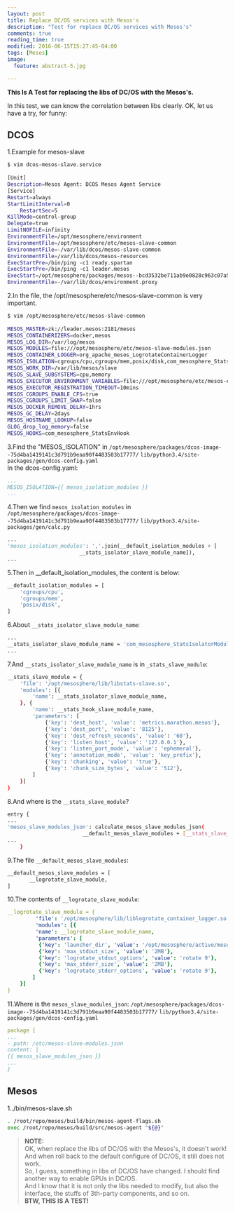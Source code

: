 ```yaml
---
layout: post
title: Replace DC/OS services with Mesos's
description: "Test for replace DC/OS services with Mesos's"
comments: true
reading_time: true
modified: 2016-06-15T15:27:45-04:00
tags: [Mesos]
image:
  feature: abstract-5.jpg

---
```



**This Is A Test for replacing the libs of DC/OS with the Mesos's.**  


In this test, we can know the correlation between libs clearly. OK, let us have a try, for funny:  

## DCOS ##

1.Example for mesos-slave  

```bash
$ vim dcos-mesos-slave.service  
					
[Unit]
Description=Mesos Agent: DCOS Mesos Agent Service   
[Service]
Restart=always
StartLimitInterval=0
	RestartSec=5
KillMode=control-group
Delegate=true
LimitNOFILE=infinity
EnvironmentFile=/opt/mesosphere/environment
EnvironmentFile=/opt/mesosphere/etc/mesos-slave-common
EnvironmentFile=-/var/lib/dcos/mesos-slave-common
EnvironmentFile=/var/lib/dcos/mesos-resources
ExecStartPre=/bin/ping -c1 ready.spartan
ExecStartPre=/bin/ping -c1 leader.mesos
ExecStart=/opt/mesosphere/packages/mesos--bcd3532be711ab9e0828c963c07a5a0581ca0757/bin/mesos-slave
EnvironmentFile=-/var/lib/dcos/environment.proxy    
```  

2.In the file, the /opt/mesosphere/etc/mesos-slave-common is very important.

```bash
$ vim /opt/mesosphere/etc/mesos-slave-common
			
MESOS_MASTER=zk://leader.mesos:2181/mesos
MESOS_CONTAINERIZERS=docker,mesos
MESOS_LOG_DIR=/var/log/mesos
MESOS_MODULES=file:///opt/mesosphere/etc/mesos-slave-modules.json
MESOS_CONTAINER_LOGGER=org_apache_mesos_LogrotateContainerLogger
MESOS_ISOLATION=cgroups/cpu,cgroups/mem,posix/disk,com_mesosphere_StatsIsolatorModule
MESOS_WORK_DIR=/var/lib/mesos/slave
MESOS_SLAVE_SUBSYSTEMS=cpu,memory
MESOS_EXECUTOR_ENVIRONMENT_VARIABLES=file:///opt/mesosphere/etc/mesos-executor-environment.json
MESOS_EXECUTOR_REGISTRATION_TIMEOUT=10mins
MESOS_CGROUPS_ENABLE_CFS=true
MESOS_CGROUPS_LIMIT_SWAP=false
MESOS_DOCKER_REMOVE_DELAY=1hrs
MESOS_GC_DELAY=2days
MESOS_HOSTNAME_LOOKUP=false
GLOG_drop_log_memory=false
MESOS_HOOKS=com_mesosphere_StatsEnvHook
```

3.Find the "MESOS_ISOLATION" in `/opt/mesosphere/packages/dcos-image--75d4ba1419141c3d791b9eaa90f4483503b17777/`
`lib/python3.4/site-packages/gen/dcos-config.yaml`   
In the dcos-config.yaml:   

```yaml
...
MESOS_ISOLATION={{ mesos_isolation_modules }}
...   
```

4.Then we find `mesos_isolation_modules` in    
`/opt/mesosphere/packages/dcos-image--75d4ba1419141c3d791b9eaa90f4483503b17777/`
`lib/python3.4/site-packages/gen/calc.py`   

```python
...
'mesos_isolation_modules': ','.join(__default_isolation_modules + [
                       __stats_isolator_slave_module_name]),
...
```

5.Then in __default_isolation_modules, the content is below:  

```bash
__default_isolation_modules = [
	'cgroups/cpu',
    'cgroups/mem',
    'posix/disk',
]  
```

6.About `__stats_isolator_slave_module_name`:  

```bash
...
__stats_isolator_slave_module_name = 'com_mesosphere_StatsIsolatorModule'
...   
```

7.And `__stats_isolator_slave_module_name` is in `_stats_slave_module`:  

```bash
__stats_slave_module = {
    'file': '/opt/mesosphere/lib/libstats-slave.so',
    'modules': [{
        'name': __stats_isolator_slave_module_name,
    }, {
        'name': __stats_hook_slave_module_name,
        'parameters': [
            {'key': 'dest_host', 'value': 'metrics.marathon.mesos'},
            {'key': 'dest_port', 'value': '8125'},
            {'key': 'dest_refresh_seconds', 'value': '60'},
			{'key': 'listen_host', 'value': '127.0.0.1'},
			{'key': 'listen_port_mode', 'value': 'ephemeral'},
	        {'key': 'annotation_mode', 'value': 'key_prefix'},
	        {'key': 'chunking', 'value': 'true'},
            {'key': 'chunk_size_bytes', 'value': '512'},
        ]
    }]
}
```

8.And where is the `__stats_slave_module`?
  
```bash
entry { 
...
'mesos_slave_modules_json': calculate_mesos_slave_modules_json(
        	            __default_mesos_slave_modules + [__stats_slave_module]),
...
	}
```

9.The file `__default_mesos_slave_modules`:  

```bash
__default_mesos_slave_modules = [
	   __logrotate_slave_module,
]
```

10.The contents of `__logrotate_slave_module`:  

```yaml
__logrotate_slave_module = {
		 'file': '/opt/mesosphere/lib/liblogrotate_container_logger.so',
		 'modules': [{
		 'name': __logrotate_slave_module_name,
		 'parameters': [
		  {'key': 'launcher_dir', 'value': '/opt/mesosphere/active/mesos/libexec/mesos/'},
		  {'key': 'max_stdout_size', 'value': '2MB'},
		  {'key': 'logrotate_stdout_options', 'value': 'rotate 9'},
		  {'key': 'max_stderr_size', 'value': '2MB'},
		  {'key': 'logrotate_stderr_options', 'value': 'rotate 9'},
	 	]
	}]
}
```

11.Where is the `mesos_slave_modules_json`:  `/opt/mesosphere/packages/dcos-image--75d4ba1419141c3d791b9eaa90f4483503b17777/`
`lib/python3.4/site-packages/gen/dcos-config.yaml`  

```yaml
package {
...
- path: /etc/mesos-slave-modules.json
content: |
{{ mesos_slave_modules_json }}
...
}
```		

## Mesos ##

1../bin/mesos-slave.sh  

```bash
. /root/repo/mesos/build/bin/mesos-agent-flags.sh
exec /root/repo/mesos/build/src/mesos-agent "${@}"
```

>**NOTE:**  
>OK, when replace the libs of DC/OS with the Mesos's, it doesn't work! And when roll back to the default configure of DC/OS, it still does not work.  
>So, I guess, something in libs of DC/OS have changed. I should find another way to enable GPUs in DC/OS.   
>And I know that it is not only the libs needed to modify, but also the interface, the stuffs of 3th-party components, and so on.  
>**BTW, THIS IS A TEST!**

